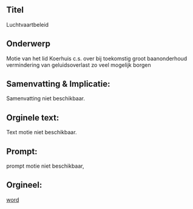 ## Titel
Luchtvaartbeleid
## Onderwerp
Motie van het lid Koerhuis c.s. over bij toekomstig groot baanonderhoud vermindering van geluidsoverlast zo veel mogelijk borgen
## Samenvatting & Implicatie:
Samenvatting niet beschikbaar.
## Orginele text:
Text motie niet beschikbaar.

## Prompt:
prompt motie niet beschikbaar,
## Orgineel:
[word](https://gegevensmagazijn.tweedekamer.nl/OData/v4/2.0/Document(1e367946-cae2-4963-820a-edd51d68accc)/resource)
